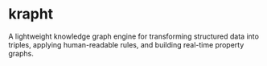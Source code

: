 # krapht
A lightweight knowledge graph engine for transforming structured data into triples, applying human-readable rules, and building real-time property graphs.
